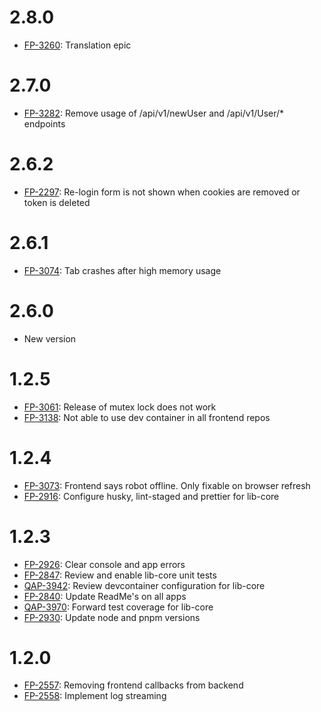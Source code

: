 # 2.8.0

- [FP-3260](https://movai.atlassian.net/browse/FP-3260): Translation epic

# 2.7.0

- [FP-3282](https://movai.atlassian.net/browse/FP-3282): Remove usage of /api/v1/newUser and /api/v1/User/\* endpoints

# 2.6.2

- [FP-2297](https://movai.atlassian.net/browse/FP-2297): Re-login form is not shown when cookies are removed or token is deleted

# 2.6.1

- [FP-3074](https://movai.atlassian.net/browse/FP-3074): Tab crashes after high memory usage

# 2.6.0

- New version

# 1.2.5

- [FP-3061](https://movai.atlassian.net/browse/FP-3061): Release of mutex lock does not work
- [FP-3138](https://movai.atlassian.net/browse/FP-3138): Not able to use dev container in all frontend repos

# 1.2.4

- [FP-3073](https://movai.atlassian.net/browse/FP-3073): Frontend says robot offline. Only fixable on browser refresh
- [FP-2916](https://movai.atlassian.net/browse/FP-2916): Configure husky, lint-staged and prettier for lib-core

# 1.2.3

- [FP-2926](https://movai.atlassian.net/browse/FP-2926): Clear console and app errors
- [FP-2847](https://movai.atlassian.net/browse/FP-2847): Review and enable lib-core unit tests
- [QAP-3942](https://movai.atlassian.net/browse/QAP-3942): Review devcontainer configuration for lib-core
- [FP-2840](https://movai.atlassian.net/browse/FP-2840): Update ReadMe's on all apps
- [QAP-3970](https://movai.atlassian.net/browse/QAP-3970): Forward test coverage for lib-core
- [FP-2930](https://movai.atlassian.net/browse/FP-2930): Update node and pnpm versions

# 1.2.0

- [FP-2557](https://movai.atlassian.net/browse/FP-2557): Removing frontend callbacks from backend
- [FP-2558](https://movai.atlassian.net/browse/FP-2558): Implement log streaming

